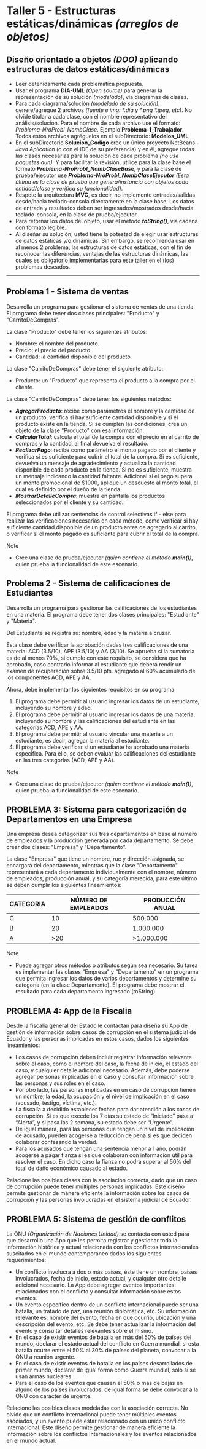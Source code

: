 # Taller 5 - Estructuras estáticas/dinámicas _(arreglos de objetos)_

## Diseño orientado a objetos _(DOO)_ aplicando estructuras de datos estáticas/dinámicas 

* Leer detenidamente cada problemática propuesta.
* Usar el programa **DIA-UML** _(Open source)_ para generar la representación de su solución _(modelado)_, vía diagramas de clases.
* Para cada diagrama/solución _(modelado de su solución)_, genere/agregue 2 archivos _(fuente e img: \*.dia y \*.png \*.jpeg, etc)_. No olvide titular a cada clase, con el nombre representativo del análisis/solución. Para el nombre de cada archivo use el formato: _Problema-NroProbl_NombClase_. Ejemplo **Problema-1_Trabajador**. Todos estos archivos agréguelos en el subDirectorio: **Modelos_UML**
* En el subDirectorio **Solucion_Codigo** cree un único proyecto NetBeans - _Java Aplication_ (o con el IDE de su preferencia) y en él, agregue todas las clases necesarias para la solución de cada problema _(no use paquetes aun)_. Y para facilitar la revisión, utilice para la clase base el formato _**Problema-NroProbl_NombClaseBase**_, y para la clase de prueba/ejecutor use _**Problema-NroProbl_NombClaseEjecutor**_ _(Ésta última es la clase de prueba que genera/instancia con objetos cada entidad/clase y verifica su funcionalidad)_. 
* Respete la arquitectura **MVC**, es decir, no implemente entradas/salidas desde/hacia teclado-consola directamente en la clase base. Los datos de entrada y resultados deben ser ingresados/mostrados desde/hacia teclado-consola, en la clase de prueba/ejecutor.
* Para retornar los datos del objeto, usar el método _**toString()**_, vía cadena con formato legible. 
* Al diseñar su solución, usted tiene la potestad de elegir usar estructuras de datos estáticas y/o dinámicas. Sin embargo, se recomienda usar en al menos 2 problema, las estructuras de datos estáticas, con el fin de reconocer las diferencias, ventajas de las estructuras dinámicas, las cuales es obligatorio implementarlas para este taller en el (los) problemas deseados. 
___

## Problema 1 - Sistema de ventas

Desarrolla un programa para gestionar el sistema de ventas de una tienda. El programa debe tener dos clases principales: "Producto" y "CarritoDeCompras".

La clase "Producto" debe tener los siguientes atributos:

- Nombre: el nombre del producto.
- Precio: el precio del producto.
- Cantidad: la cantidad disponible del producto.

La clase "CarritoDeCompras" debe tener el siguiente atributo:

- Producto: un "Producto" que representa el producto a la compra por el cliente.

La clase "CarritoDeCompras" debe tener los siguientes métodos:

- _**AgregarProducto**_: recibe como parámetros el nombre y la cantidad de un producto, verifica si hay suficiente cantidad disponible y si el producto existe en la tienda. Si se cumplen las condiciones, crea un objeto de la clase "Producto" con esa información.
- _**CalcularTotal**_: calcula el total de la compra con el precio en el carrito de compras y la cantidad, al final devuelva el resultado.
- _**RealizarPago**_: recibe como parámetro el monto pagado por el cliente y verifica si es suficiente para cubrir el total de la compra. Si es suficiente, devuelva un mensaje de agradecimiento y actualiza la cantidad disponible de cada producto en la tienda. Si no es suficiente, muestra un mensaje indicando la cantidad faltante. Adicional si el pago supera un monto promocional de $1000, aplique un descuesto al monto total, el cual es definido por el dueño de la tienda.
- _**MostrarDetalleCompra**_: muestra en pantalla los productos seleccionados por el cliente y su cantidad.

El programa debe utilizar sentencias de control selectivas if - else para realizar las verificaciones necesarias en cada método, como verificar si hay suficiente cantidad disponible de un producto antes de agregarlo al carrito, o verificar si el monto pagado es suficiente para cubrir el total de la compra.

> [!Note]
> - Cree una clase de prueba/ejecutor _(quien contiene el método **main()**)_, quien prueba la funcionalidad de este escenario. 

## Problema 2 - Sistema de calificaciones de Estudiantes

Desarrolla un programa para gestionar las calificaciones de los estudiantes en una materia. El programa debe tener dos clases principales: "Estudiante" y "Materia".

Del Estudiante se registra su: nombre, edad y la materia a cruzar. 

Esta clase debe verificar la aprobación dadas tres calificaciones de una materia: ACD (3.5/10), APE (3.5/10) y AA (3/10). Se aprueba si la sumatoria es de al menos 70%, si cumple con este requisito, se considera que ha aprobado, caso contrario informar al estudiante que deberá rendir un examen de recuperación sobre 3.5/10 pts. agregado al 60% acumulado de los componentes ACD, APE y AA.

Ahora, debe implementar los siguientes requisitos en su programa:
1. El programa debe permitir al usuario ingresar los datos de un estudiante, incluyendo su nombre y edad.
2. El programa debe permitir al usuario ingresar los datos de una materia, incluyendo su nombre y las calificaciones del estudiante en las categorías ACD, APE y AA.
3. El programa debe permitir al usuario vincular una materia a un estudiante, es decir, agregar la materia al estudiante.
4. El programa debe verificar si un estudiante ha aprobado una materia específica. Para ello, se deben evaluar las calificaciones del estudiante en las tres categorías (ACD, APE y AA). 

> [!Note]
> - Cree una clase de prueba/ejecutor _(quien contiene el método **main()**)_, quien prueba la funcionalidad de este escenario. 

## PROBLEMA 3: Sistema para categorización de Departamentos en una Empresa

Una empresa desea categorizar sus tres departamentos en base al número de empleados y la producción generada por cada departamento. Se debe crear dos clases: "Empresa" y "Departamento".

La clase "Empresa" que tiene un nombre, ruc y dirección asignada, se encargará del departamento, mientras que la clase "Departamento" representará a cada departamento individualmente con el nombre, número de empleados, producción anual, y su categoría merecida, para este último se deben cumplir los siguientes lineamientos: 

| CATEGORIA     | NÚMERO DE EMPLEADOS | PRODUCCIÓN ANUAL |
| ------------- | ------------------- | ---------------- |
| C             | 10                  | 500.000          |
| B             | 20                  | 1.000.000        |
| A             | >20                 | >1.000.000       |

> [!Note]
> - Puede agregar otros métodos o atributos según sea necesario. Su tarea es implementar las clases "Empresa" y "Departamento" en un programa que permita ingresar los datos de varios departamentos y determine su categoría (en la clase Departamento). El programa debe mostrar el resultado para cada departamento ingresado (toString).

## PROBLEMA 4:  App de la Fiscalia

Desde la fiscalía general del Estado le contactan para diseña su App de gestión de información sobre casos de corrupción en el sistema judicial de Ecuador y las personas implicadas en estos casos, dados los siguientes lineamientos:

- Los casos de corrupción deben incluir registrar información relevante sobre el caso, como el nombre del caso, la fecha de inicio, el estado del caso, y cualquier detalle adicional necesario. Además, debe poderse agregar personas implicadas en el caso y consultar información sobre las personas y sus roles en el caso.
- Por otro lado, las personas implicadas en un caso de corrupción tienen un nombre, la edad, la ocupación y el nivel de implicación en el caso (acusado, testigo, víctima, etc.). 
- La fiscalía a decidido establecer fechas para dar atención a los casos de corrupción. Si es que excede los 7 días su estado de “Iniciado” pasa a “Alerta”, y si pasa las 2 semana, su estado debe ser “Urgente”. 
- De igual manera, para las personas que tengan un nivel de implicación de acusado, pueden acogerse a reducción de pena si es que deciden colaborar confesando la verdad.
- Para los acusados que tengan una sentencia menor a 1 año, podrán acogerse a pagar fianza si es que colaboran con información útil para resolver el caso. En dicho caso la fianza no podrá superar al 50% del total de daño económico causado al estado. 

Relacione las posibles clases con la asociación correcta, dado que un caso de corrupción puede tener múltiples personas implicadas. Este diseño permite gestionar de manera eficiente la información sobre los casos de corrupción y las personas involucradas en el sistema judicial de Ecuador. 

## PROBLEMA 5: Sistema de gestión de conflitos

La ONU _(Organización de Naciones Unidad)_ se contacta con usted para que desarrollo una App que les permita registrar y gestionar toda la información histórica y actual relacionada con los conflictos internacionales suscitados en el mundo contemporáneo dados los siguientes requerimientos: 

- Un conflicto involucra a dos o más países, éste tiene un nombre, países involucrados, fecha de inicio, estado actual, y cualquier otro detalle adicional necesario. La App debe agregar eventos importantes relacionados con el conflicto y consultar información sobre estos eventos.
- Un evento específico dentro de un conflicto internacional puede ser una batalla, un tratado de paz, una reunión diplomática, etc. Su información relevante es: nombre del evento, fecha en que ocurrió, ubicación y una descripción del evento, etc. Se debe tener actualizar la información del evento y consultar detalles relevantes sobre el mismo.
- En el caso de existir eventos de batalla en más del 50% de países del mundo, declarar el estado actual del conflicto en Guerra mundial, si esta batalla ocurre entre el 50% al 30% de países del planeta, convocar a la ONU a reunión urgente. 
- En el caso de existir eventos de batalla en los países desarrollados de primer mundo, declarar de igual forma como Guerra mundial, solo si se usan armas nucleares. 
- Para el caso de los eventos que causen el 50% o mas de bajas en alguno de los países involucrados, de igual forma se debe convocar a la ONU con carácter de urgente. 

Relacione las posibles clases modeladas con la asociación correcta. No olvide que un conflicto internacional puede tener múltiples eventos asociados, y un evento puede estar relacionado con un único conflicto internacional. Este diseño permite gestionar de manera eficiente la información sobre los conflictos internacionales y los eventos relacionados en el mundo actual.
